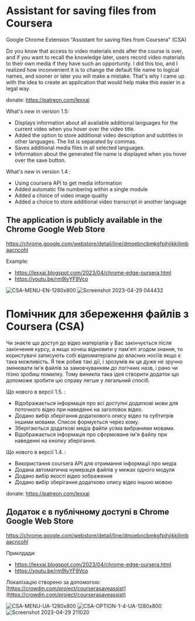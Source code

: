 # Assistant for saving files from Сoursera

Google Chrome Extension "Assistant for saving files from Сoursera" (CSA)

Do you know that access to video materials ends after the course is over, and if you want to recall the knowledge later, users record video materials to their own media if they have such an opportunity.
I did this too, and I realized how inconvenient it is to change the default file name to logical names, and sooner or later you will make a mistake. That's why I came up with the idea to create an application that would help make this easier in a legal way.

donate: https://patreon.com/lexxai  

What's new in version 1.5:
- Displays information about all available additional languages for the current video when you hover over the video title.
- Added the option to store additional video description and subtitles in other languages. The list is separated by commas.
- Saves additional media files in all selected languages.
- Information about the generated file name is displayed when you hover over the save button. 

What's new in version 1.4 :
- Using coursera API to get media information
- Added automatic file numbering within a single module
- Added a choice of video image quality
- Added a choice to store additional video transcript in another language

## The application is publicly available in the Chrome Google Web Store

[https://chrome.google.com/webstore/detail/line/dmoebncbmkgfpjhjikkjljmbaacncohl
](https://chrome.google.com/webstore/detail/line/dmoebncbmkgfpjhjikkjljmbaacncohl)

Example:
- https://lexxai.blogspot.com/2023/04/chrome-edge-oursera.html
- https://youtu.be/rm9IyYF9Vco

![CSA-MENU-EN-1280x800](https://user-images.githubusercontent.com/3278842/235016537-25628c4c-112c-4ad6-b56c-0492131ca91d.png)
![Screenshot 2023-04-29 044432](https://user-images.githubusercontent.com/3278842/235278835-ae2b81a6-eb53-448b-bfdf-d48e90980be1.png)


# Помічник для збереження файлів з Сoursera (CSA)

Чи знаєте що доступ до відео матеріалів у Вас закінчується після закінчення курсу, а якщо хочеш відновити у пам'яті згодом знання, то користувачі записують собі відеоматеріали до власних носіїв якщо є така можливість.
Я теж робив такі дії, і зрозумів як це дуже не зручно змінювати ім'я файлів за замовчуванням до логічних назв, і рано чи пізно зробиш помилку. Тому виникла така ідея створити додаток що допоможе зробити цю справу легше у легальний спосіб.

Що нового в версії 1.5. :
- Відображається інформація про всі доступні додаткові мови для поточного відео при наведенні на заголовок відео.
- Додано вибір зберігання додаткового опису відео та субтитрів іншими мовами. Список формується через кому.
- Зберігаються додаткові медіа файли усіма вибраними мовами.
- Відображається інформація про сформоване ім'я файлу при наведенні на кнопку зберігання. 

Що нового в версії 1.4. :
- Використання coursera API для отримання інформації про медіа
- Додана автоматична нумерація файлів у межах одного модуля
- Додано вибір якості відео зображення
- Додано вибір зберігання додатково опису відео іншою мовою

donate: https://patreon.com/lexxai  

## Додаток є в публічному доступі в Chrome Google Web Store

[https://chrome.google.com/webstore/detail/line/dmoebncbmkgfpjhjikkjljmbaacncohl
](https://chrome.google.com/webstore/detail/line/dmoebncbmkgfpjhjikkjljmbaacncohl)

Приклдади:
- https://lexxai.blogspot.com/2023/04/chrome-edge-oursera.html
- https://youtu.be/rm9IyYF9Vco

Локалізацію створено за допомогою: [https://crowdin.com/project/courserasaveassist](https://crowdin.com/project/courserasaveassist)

![CSA-MENU-UA-1280x800](https://user-images.githubusercontent.com/3278842/235016549-f0b272c3-493f-4dbb-85bb-76a769a3dcf6.png)
![CSA-OPTION-1-4-UA-1280x800](https://user-images.githubusercontent.com/3278842/235306163-e7d1ddae-4c39-4364-ab2b-74825e4e9f97.png)
![Screenshot 2023-04-29 211020](https://user-images.githubusercontent.com/3278842/235319274-38fbe424-7275-45a0-b91b-eb62ee24d811.png)

